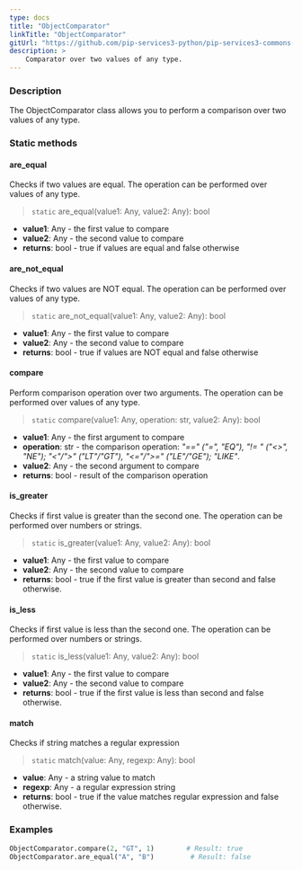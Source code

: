 ```yaml
---
type: docs
title: "ObjectComparator"
linkTitle: "ObjectComparator"
gitUrl: "https://github.com/pip-services3-python/pip-services3-commons-python"
description: >
    Comparator over two values of any type.
---
```


### Description

The ObjectComparator class allows you to perform a comparison over two values of any type.

### Static methods

#### are_equal
Checks if two values are equal.
The operation can be performed over values of any type.

> `static` are_equal(value1: Any, value2: Any): bool

- **value1**: Any - the first value to compare
- **value2**: Any - the second value to compare
- **returns**: bool - true if values are equal and false otherwise

#### are_not_equal
Checks if two values are NOT equal. 
The operation can be performed over values of any type.

> `static` are_not_equal(value1: Any, value2: Any): bool

- **value1**: Any - the first value to compare 
- **value2**: Any - the second value to compare
- **returns**: bool - true if values are NOT equal and false otherwise

#### compare
Perform comparison operation over two arguments.
The operation can be performed over values of any type.

> `static` compare(value1: Any, operation: str, value2: Any): bool

- **value1**: Any - the first argument to compare
- **operation**: str - the comparison operation: *"==" ("=", "EQ"), "!= " ("<>", "NE"); "<"/">" ("LT"/"GT"), "<="/">=" ("LE"/"GE"); "LIKE"*.
- **value2**: Any - the second argument to compare
- **returns**: bool - result of the comparison operation

#### is_greater
Checks if first value is greater than the second one.
The operation can be performed over numbers or strings.

> `static` is_greater(value1: Any, value2: Any): bool

- **value1**: Any - the first value to compare
- **value2**: Any - the second value to compare
- **returns**: bool - true if the first value is greater than second and false otherwise.

#### is_less
Checks if first value is less than the second one.
The operation can be performed over numbers or strings.

> `static` is_less(value1: Any, value2: Any): bool

- **value1**: Any - the first value to compare
- **value2**: Any - the second value to compare
- **returns**: bool - true if the first value is less than second and false otherwise.

#### match
Checks if string matches a regular expression

> `static` match(value: Any, regexp: Any): bool

- **value**: Any - a string value to match
- **regexp**: Any - a regular expression string
- **returns**: bool - true if the value matches regular expression and false otherwise.

### Examples

```python
ObjectComparator.compare(2, "GT", 1)        # Result: true
ObjectComparator.are_equal("A", "B")         # Result: false

```
